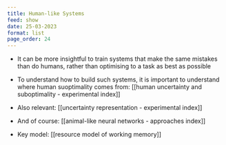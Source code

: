 ```yaml
---
title: Human-like Systems
feed: show
date: 25-03-2023
format: list
page_order: 24
---
```



- It can be more insightful to train systems that make the same mistakes than do humans, rather than optimising to a task as best as possible

- To understand how to build such systems, it is important to understand where human suoptimality comes from: [[human uncertainty and suboptimality - experimental index]]

- Also relevant: [[uncertainty representation - experimental index]]

- And of course: [[animal-like neural networks - approaches index]]

- Key model: [[resource model of working memory]]